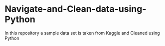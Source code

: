 # Navigate-and-Clean-data-using-Python
In this repository a sample data set is taken from Kaggle and Cleaned using Python
